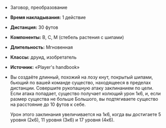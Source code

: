 - Заговор, преобразование
- **Время накладывания:** 1 действие
- **Дистанция:** 30 футов
- **Компоненты:** В, С, М (стебель растения с шипами)
- **Длительность:** Мгновенная
- **Классы:** друид, изобретатель
- **Источник:** «Player's handbook»
- Вы создаёте длинный, похожий на лозу кнут, покрытый шипами, бьющий по вашей команде существо, находящееся в пределах дистанции. Совершите рукопашную атаку заклинанием по цели. Если атака попадает, существо получает колющий урон 1к6, и, если размер существа не больше Большого, вы подтягиваете существо на расстояние до 10 футов к себе.
    
    Урон этого заклинания увеличивается на 1к6, когда вы достигаете 5 уровня (2к6), 11 уровня (3к6) и 17 уровня (4к6).